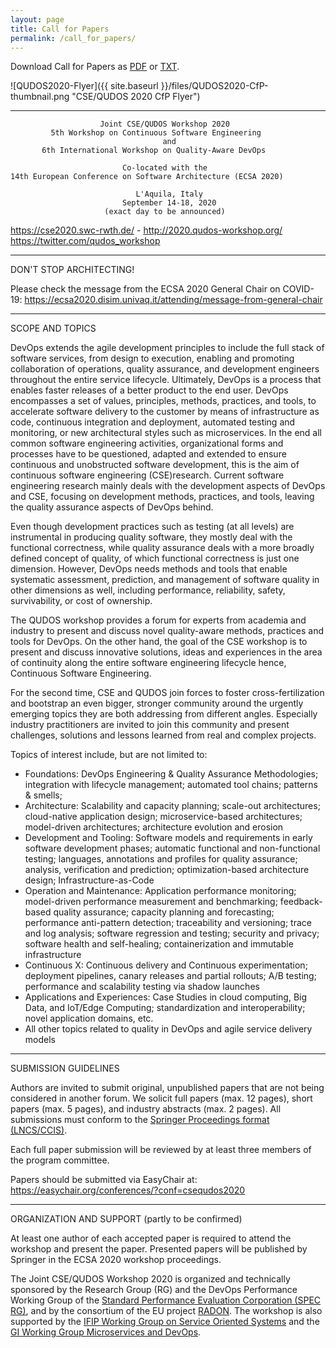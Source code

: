 ```yaml
---
layout: page
title: Call for Papers
permalink: /call_for_papers/
---
```


Download Call for Papers as [PDF](/files/QUDOS2020-CfP.pdf) or [TXT](/files/QUDOS2020-CfP.txt).

![QUDOS2020-Flyer]({{ site.baseurl }}/files/QUDOS2020-CfP-thumbnail.png "CSE/QUDOS 2020 CfP Flyer")

------------------------------------------------------------------------------------------

                        Joint CSE/QUDOS Workshop 2020
             5th Workshop on Continuous Software Engineering 
                                      and 
           6th International Workshop on Quality-Aware DevOps
    
                             Co-located with the
    14th European Conference on Software Architecture (ECSA 2020)
    
                                L'Aquila, Italy
                             September 14-18, 2020 
                         (exact day to be announced)

   https://cse2020.swc-rwth.de/ - http://2020.qudos-workshop.org/
                     https://twitter.com/qudos_workshop

-------------------------------------------------------------------------------

DON'T STOP ARCHITECTING!

Please check the message from the ECSA 2020 General Chair on COVID-19: https://ecsa2020.disim.univaq.it/attending/message-from-general-chair

-------------------------------------------------------------------------------



SCOPE AND TOPICS

DevOps extends the agile development principles to include the full stack of 
software services, from design to execution, enabling and promoting 
collaboration of operations, quality assurance, and development engineers 
throughout the entire service lifecycle. Ultimately, DevOps is a process that 
enables faster releases of a better product to the end user. DevOps encompasses
a set of values, principles, methods, practices, and tools, to accelerate 
software delivery to the customer by means of infrastructure as code, 
continuous integration and deployment, automated testing and monitoring, or new
architectural styles such as microservices. In the end all common software 
engineering activities, organizational forms and processes have to be 
questioned, adapted and extended to ensure continuous and unobstructed software
development, this is the aim of continuous software engineering (CSE)research. 
Current software engineering research mainly deals with the development aspects
of DevOps and CSE, focusing on development methods, practices, and tools, 
leaving the quality assurance aspects of DevOps behind.

Even though development practices such as testing (at all levels) are 
instrumental in producing quality software, they mostly deal with the 
functional correctness, while quality assurance deals with a more broadly 
defined concept of quality, of which functional correctness is just one 
dimension. However, DevOps needs methods and tools that enable systematic 
assessment, prediction, and management of software quality in other dimensions 
as well, including performance, reliability, safety, survivability, or cost of 
ownership.

The QUDOS workshop provides a forum for experts from academia and industry to 
present and discuss novel quality-aware methods, practices and tools for 
DevOps. On the other hand, the goal of the CSE workshop is to present and 
discuss innovative solutions, ideas and experiences in the area of continuity 
along the entire software engineering lifecycle hence, Continuous Software 
Engineering. 

For the second time, CSE and QUDOS join forces to foster cross-fertilization 
and bootstrap an even bigger, stronger community around the urgently emerging 
topics they are both addressing from different angles. Especially industry 
practitioners are invited to join this community and present challenges, 
solutions and lessons learned from real and complex projects.

Topics of interest include, but are not limited to:
 * Foundations: DevOps Engineering & Quality Assurance Methodologies; 
   integration with lifecycle management; automated tool chains; 
   patterns & smells;
 * Architecture: Scalability and capacity planning; scale-out architectures;
   cloud-native application design; microservice-based architectures; 
   model-driven architectures; architecture evolution and erosion
 * Development and Tooling: Software models and requirements in early
   software development phases; automatic functional and non-functional 
   testing; languages, annotations and profiles for quality assurance; 
   analysis, verification and prediction; optimization-based architecture 
   design; Infrastructure-as-Code
 * Operation and Maintenance: Application performance monitoring; model-driven
   performance measurement and benchmarking; feedback-based quality assurance; 
   capacity planning and forecasting; performance anti-pattern detection; 
   traceability and versioning; trace and log analysis; software regression and
   testing; security and privacy; software health and self-healing; 
   containerization and immutable infrastructure
 * Continuous X: Continuous delivery and Continuous experimentation; deployment 
   pipelines, canary releases and partial rollouts; A/B testing; performance 
   and scalability testing via shadow launches
 * Applications and Experiences: Case Studies in cloud computing, Big Data, and
   IoT/Edge Computing; standardization and interoperability; novel application 
   domains, etc.
 * All other topics related to quality in DevOps and agile service delivery models

------------------------------------------------------------------------------------------

SUBMISSION GUIDELINES

Authors are invited to submit original, unpublished papers that are not being 
considered in another forum.  We solicit full papers (max. 12 pages), short 
papers (max. 5 pages), and industry abstracts (max. 2 pages). All submissions 
must conform to the [Springer Proceedings format (LNCS/CCIS)](https://www.springer.com/gp/authors-editors/conference-proceedings/conference-proceedings-guidelines). 

Each full paper submission will be reviewed by at least three members of the 
program committee.

Papers should be submitted via EasyChair at:
https://easychair.org/conferences/?conf=csequdos2020

------------------------------------------------------------------------------------------

ORGANIZATION AND SUPPORT (partly to be confirmed)

At least one author of each accepted paper is required to attend the workshop 
and present the paper. Presented papers will be published by Springer in the ECSA 2020 workshop proceedings.

The Joint CSE/QUDOS Workshop 2020 is organized and technically sponsored by the Research Group (RG) and the DevOps Performance Working Group of the [Standard Performance Evaluation Corporation (SPEC RG)](http://research.spec.org), and by the consortium of the EU project [RADON](http://radon-h2020.eu/). The workshop is also supported by the [IFIP Working Group on Service Oriented Systems](http://ifip-wg-sos.deib.polimi.it/)  and the [GI Working Group Microservices and DevOps](https://ak-msdo.gi.de/).


